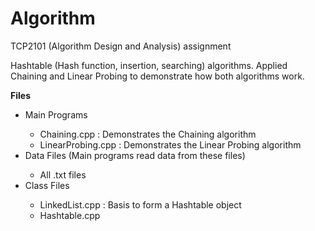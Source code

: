 # Algorithm
TCP2101 (Algorithm Design and Analysis) assignment

Hashtable (Hash function, insertion, searching) algorithms. Applied Chaining and Linear Probing to demonstrate how both algorithms work.


<b>Files</b><br>
<ul>
  <li>Main Programs</li>
  <ul>
    <li>Chaining.cpp : Demonstrates the Chaining algorithm</li>
    <li>LinearProbing.cpp : Demonstrates the Linear Probing algorithm</li>
  </ul>
  <li>Data Files (Main programs read data from these files)</li>
  <ul>
    <li>All .txt files</li>
  </ul>
  <li>Class Files</li>
  <ul>
    <li>LinkedList.cpp : Basis to form a Hashtable object</li>
    <li>Hashtable.cpp</li>
  </ul>
</ul>
